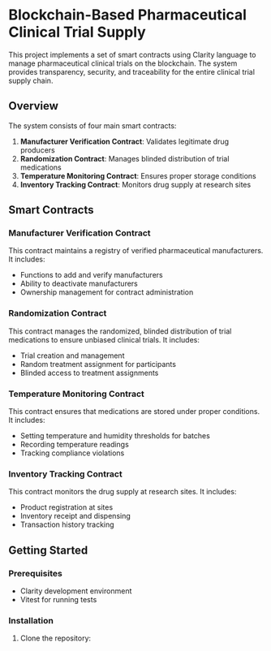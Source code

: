 # Blockchain-Based Pharmaceutical Clinical Trial Supply

This project implements a set of smart contracts using Clarity language to manage pharmaceutical clinical trials on the blockchain. The system provides transparency, security, and traceability for the entire clinical trial supply chain.

## Overview

The system consists of four main smart contracts:

1. **Manufacturer Verification Contract**: Validates legitimate drug producers
2. **Randomization Contract**: Manages blinded distribution of trial medications
3. **Temperature Monitoring Contract**: Ensures proper storage conditions
4. **Inventory Tracking Contract**: Monitors drug supply at research sites

## Smart Contracts

### Manufacturer Verification Contract

This contract maintains a registry of verified pharmaceutical manufacturers. It includes:

- Functions to add and verify manufacturers
- Ability to deactivate manufacturers
- Ownership management for contract administration

### Randomization Contract

This contract manages the randomized, blinded distribution of trial medications to ensure unbiased clinical trials. It includes:

- Trial creation and management
- Random treatment assignment for participants
- Blinded access to treatment assignments

### Temperature Monitoring Contract

This contract ensures that medications are stored under proper conditions. It includes:

- Setting temperature and humidity thresholds for batches
- Recording temperature readings
- Tracking compliance violations

### Inventory Tracking Contract

This contract monitors the drug supply at research sites. It includes:

- Product registration at sites
- Inventory receipt and dispensing
- Transaction history tracking

## Getting Started

### Prerequisites

- Clarity development environment
- Vitest for running tests

### Installation

1. Clone the repository:
